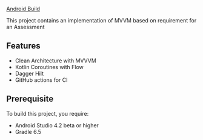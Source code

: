 

[Android Build](https://github.com/mathemandy/ul1/workflows/Android%20Build/badge.svg)

This project contains an implementation of MVVM based on requirement for an Assessment 


## Features
* Clean Architecture with MVVVM
* Kotlin Coroutines with Flow
* Dagger Hilt
* GitHub actions for CI

## Prerequisite
To build this project, you require:
- Android Studio 4.2 beta or higher
- Gradle 6.5
